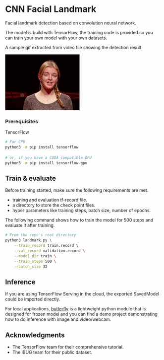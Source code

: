 # CNN Facial Landmark

Facial landmark detection based on convolution neural network.

The model is build with TensorFlow, the training code is provided so you can train your own model with your own datasets.

A sample gif extracted from video file showing the detection result.

![](doc/demo01.gif)

### Prerequisites

TensorFlow

```bash
# For CPU
python3 -m pip install tensorflow

# or, if you have a CUDA compatible GPU
python3 -m pip install tensorflow-gpu

```

## Train & evaluate

Before training started, make sure the following requirements are met.

- training and evaluation tf-record file.
- a directory to store the check point files.
- hyper parameters like training steps, batch size, number of epochs.

The following command shows how to train the model for 500 steps and evaluate it after training.

```bash
# From the repo's root directory
python3 landmark.py \
    --train_record train.record \
    --val_record validation.record \
    --model_dir train \
    --train_steps 500 \
    --batch_size 32
```

## Inference

If you are using TensorFlow Serving in the cloud, the exported SavedModel could be imported directly.

For local applications, [butterfly](https://github.com/yinguobing/butterfly) is a lightweight python module that is designed for frozen model and you can find a demo project demonstrating how to do inference with image and video/webcam.

## Acknowledgments

- The TensorFlow team for their comprehensive tutorial.
- The iBUG team for their public dataset.
